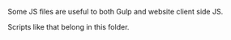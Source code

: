 Some JS files are useful to both Gulp and website client side JS.

Scripts like that belong in this folder.
